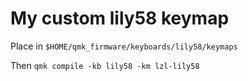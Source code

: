 # My custom lily58 keymap

Place in `$HOME/qmk_firmware/keyboards/lily58/keymaps`


Then `qmk compile -kb lily58 -km lzl-lily58`


